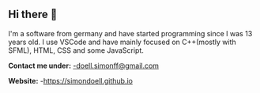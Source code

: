 ## Hi there 👋

I'm a software from germany and have started programming since I was 13 years old. I use VSCode and have mainly focused on C++(mostly with SFML), HTML, CSS and some JavaScript.

**Contact me under:**
  -doell.simonff@gmail.com

**Website:**
  -https://simondoell.github.io


<!--
**SimonDoell/SimonDoell** is a ✨ _special_ ✨ repository because its `README.md` (this file) appears on your GitHub profile.

Here are some ideas to get you started:

- 🔭 I’m currently working on ...
- 🌱 I’m currently learning ...
- 👯 I’m looking to collaborate on ...
- 🤔 I’m looking for help with ...
- 💬 Ask me about ...
- 📫 How to reach me: ...
- 😄 Pronouns: ...
- ⚡ Fun fact: ...
-->
